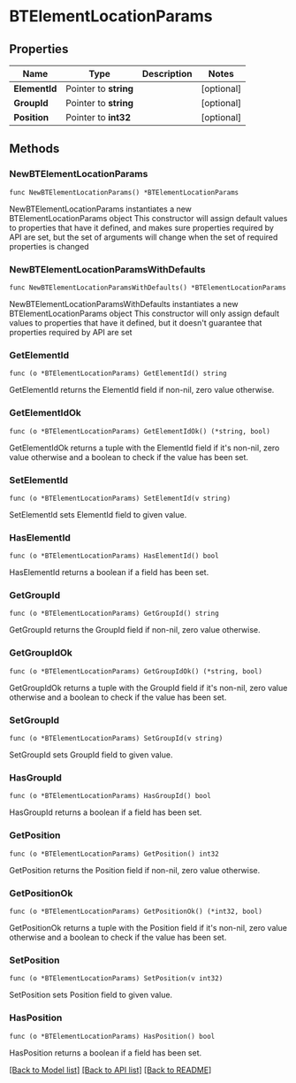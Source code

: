 # BTElementLocationParams

## Properties

Name | Type | Description | Notes
------------ | ------------- | ------------- | -------------
**ElementId** | Pointer to **string** |  | [optional] 
**GroupId** | Pointer to **string** |  | [optional] 
**Position** | Pointer to **int32** |  | [optional] 

## Methods

### NewBTElementLocationParams

`func NewBTElementLocationParams() *BTElementLocationParams`

NewBTElementLocationParams instantiates a new BTElementLocationParams object
This constructor will assign default values to properties that have it defined,
and makes sure properties required by API are set, but the set of arguments
will change when the set of required properties is changed

### NewBTElementLocationParamsWithDefaults

`func NewBTElementLocationParamsWithDefaults() *BTElementLocationParams`

NewBTElementLocationParamsWithDefaults instantiates a new BTElementLocationParams object
This constructor will only assign default values to properties that have it defined,
but it doesn't guarantee that properties required by API are set

### GetElementId

`func (o *BTElementLocationParams) GetElementId() string`

GetElementId returns the ElementId field if non-nil, zero value otherwise.

### GetElementIdOk

`func (o *BTElementLocationParams) GetElementIdOk() (*string, bool)`

GetElementIdOk returns a tuple with the ElementId field if it's non-nil, zero value otherwise
and a boolean to check if the value has been set.

### SetElementId

`func (o *BTElementLocationParams) SetElementId(v string)`

SetElementId sets ElementId field to given value.

### HasElementId

`func (o *BTElementLocationParams) HasElementId() bool`

HasElementId returns a boolean if a field has been set.

### GetGroupId

`func (o *BTElementLocationParams) GetGroupId() string`

GetGroupId returns the GroupId field if non-nil, zero value otherwise.

### GetGroupIdOk

`func (o *BTElementLocationParams) GetGroupIdOk() (*string, bool)`

GetGroupIdOk returns a tuple with the GroupId field if it's non-nil, zero value otherwise
and a boolean to check if the value has been set.

### SetGroupId

`func (o *BTElementLocationParams) SetGroupId(v string)`

SetGroupId sets GroupId field to given value.

### HasGroupId

`func (o *BTElementLocationParams) HasGroupId() bool`

HasGroupId returns a boolean if a field has been set.

### GetPosition

`func (o *BTElementLocationParams) GetPosition() int32`

GetPosition returns the Position field if non-nil, zero value otherwise.

### GetPositionOk

`func (o *BTElementLocationParams) GetPositionOk() (*int32, bool)`

GetPositionOk returns a tuple with the Position field if it's non-nil, zero value otherwise
and a boolean to check if the value has been set.

### SetPosition

`func (o *BTElementLocationParams) SetPosition(v int32)`

SetPosition sets Position field to given value.

### HasPosition

`func (o *BTElementLocationParams) HasPosition() bool`

HasPosition returns a boolean if a field has been set.


[[Back to Model list]](../README.md#documentation-for-models) [[Back to API list]](../README.md#documentation-for-api-endpoints) [[Back to README]](../README.md)


